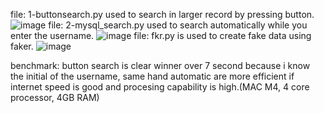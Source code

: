 file: 1-buttonsearch.py used to search in larger record by pressing button.
![image](https://github.com/user-attachments/assets/08d3324a-976e-4ce8-95ec-8db259081843)
file: 2-mysql_search.py used to search automatically while you enter the username.
![image](https://github.com/user-attachments/assets/b04215bb-724b-437b-9154-d8c1cc8198d1)
file: fkr.py is used to create fake data using faker.
![image](https://github.com/user-attachments/assets/4a06c7fe-7d80-4ad0-b4e1-9c7ca1a17788)

benchmark: button search is clear winner over 7 second because i know the initial of the username, same hand automatic are more efficient if internet speed is good and procesing capability is high.(MAC M4, 4 core processor, 4GB RAM)
